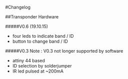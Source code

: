 #Changelog

##Transponder Hardware

#####V0.6 (19.10.15)
  - four leds to indicate band / ID
  - button to change band / ID

#####V0.3
Note : V0.3 not longer supported by software
  - attiny 44 based
  - ID selection by solderjumper
  - IR led pulsed at ~200mA
